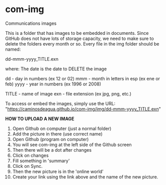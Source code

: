 # com-img
Communications images

This is a folder that has images to be embedded in documents. 
Since GitHub does not have lots of storage capacity, we need
to make sure to delete the folders every month or so. Every 
file in the img folder should be named:

dd-mmm-yyyy_TITLE.exn

where:
The date is the date to DELETE the image

dd 		- day in numbers (ex 12 or 02)
mmm 	- month in letters in esp (ex ene or feb)
yyyy 	- year in numbers (ex 1996 or 2008)

TITLE 	- name of image
exn     - file extension (ex jpg, png, etc.)

To access or embed the images, simply use the URL:
"https://caminosdeagua.github.io/com-img/img/dd-mmm-yyyy_TITLE.exn"



**HOW TO UPLOAD A NEW IMAGE**
1. Open Github on computer (just a normal folder)
2. Add the picture in there (use correct name)
3. Open Github (program on computer)
4. You will see com-img at the left side of the Github screen
5. Then there will be a dot after changes
6. Click on changes 
7. Fill something in 'summary'
8. Click on Sync. 
9. Then the new picture is in the 'online world'
10. Create your link using the link above and the name of the new picture.

